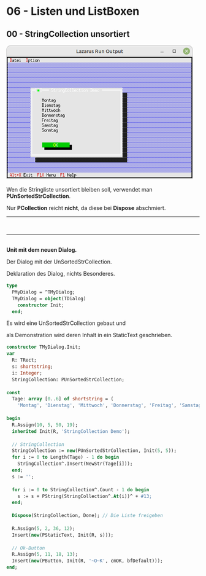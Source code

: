 # 06 - Listen und ListBoxen
## 00 - StringCollection unsortiert

<img src="image.png" alt="Selfhtml"><br><br>
Wen die Stringliste unsortiert bleiben soll, verwendet man <b>PUnSortedStrCollection</b>.

Nur <b>PCollection</b> reicht <b>nicht</b>, da diese bei <b>Dispose</b> abschmiert.

<hr><br>
<hr><br>
<b>Unit mit dem neuen Dialog.</b>

<br>

Der Dialog mit der UnSortedStrCollection.

Deklaration des Dialog, nichts Besonderes.


```pascal
type
  PMyDialog = ^TMyDialog;
  TMyDialog = object(TDialog)
    constructor Init;
  end;

```

Es wird eine UnSortedStrCollection gebaut und

als Demonstration wird deren Inhalt in ein StaticText geschrieben.


```pascal
constructor TMyDialog.Init;
var
  R: TRect;
  s: shortstring;
  i: Integer;
  StringCollection: PUnSortedStrCollection;

const
  Tage: array [0..6] of shortstring = (
    'Montag', 'Dienstag', 'Mittwoch', 'Donnerstag', 'Freitag', 'Samstag', 'Sonntag');

begin
  R.Assign(10, 5, 50, 19);
  inherited Init(R, 'StringCollection Demo');

  // StringCollection
  StringCollection := new(PUnSortedStrCollection, Init(5, 5));
  for i := 0 to Length(Tage) - 1 do begin
    StringCollection^.Insert(NewStr(Tage[i]));
  end;
  s := '';

  for i := 0 to StringCollection^.Count - 1 do begin
    s := s + PString(StringCollection^.At(i))^ + #13;
  end;

  Dispose(StringCollection, Done); // Die Liste freigeben

  R.Assign(5, 2, 36, 12);
  Insert(new(PStaticText, Init(R, s)));

  // Ok-Button
  R.Assign(5, 11, 18, 13);
  Insert(new(PButton, Init(R, '~O~K', cmOK, bfDefault)));
end;

```


